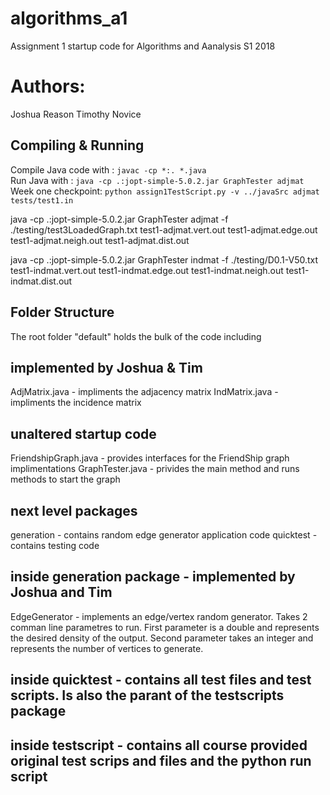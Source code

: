 # algorithms_a1
Assignment 1 startup code for Algorithms and Aanalysis S1 2018  
# Authors: 
Joshua Reason 
Timothy Novice

## Compiling & Running
Compile Java code with : `javac -cp *:. *.java`  
Run Java with : `java -cp .:jopt-simple-5.0.2.jar GraphTester adjmat`  
Week one checkpoint: `python assign1TestScript.py -v ../javaSrc adjmat tests/test1.in`  

java -cp .:jopt-simple-5.0.2.jar GraphTester adjmat -f ./testing/test3LoadedGraph.txt test1-adjmat.vert.out test1-adjmat.edge.out test1-adjmat.neigh.out test1-adjmat.dist.out

java -cp .:jopt-simple-5.0.2.jar GraphTester indmat -f ./testing/D0.1-V50.txt test1-indmat.vert.out test1-indmat.edge.out test1-indmat.neigh.out test1-indmat.dist.out

## Folder Structure
The root folder "default" holds the bulk of the code including
## implemented by Joshua & Tim
AdjMatrix.java - impliments the adjacency matrix 
IndMatrix.java - impliments the incidence matrix
## unaltered startup code
FriendshipGraph.java - provides interfaces for the FriendShip graph implimentations
GraphTester.java - privides the main method and runs methods to start the graph
## next level packages
generation - contains random edge generator application code
quicktest - contains testing code
## inside generation package - implemented by Joshua and Tim
EdgeGenerator - implements an edge/vertex random generator. Takes 2 comman line parametres to run. First parameter is a double and represents the desired density of the output. Second parameter takes an integer and represents the number of vertices to generate.
## inside quicktest - contains all test files and test scripts. Is also the parant of the testscripts package
## inside testscript - contains all course provided original test scrips and files and the python run script




